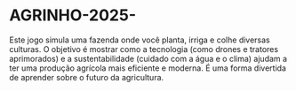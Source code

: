 # AGRINHO-2025-
Este jogo simula uma fazenda onde você planta, irriga e colhe diversas culturas. O objetivo é mostrar como a tecnologia (como drones e tratores aprimorados) e a sustentabilidade (cuidado com a água e o clima) ajudam a ter uma produção agrícola mais eficiente e moderna. É uma forma divertida de aprender sobre o futuro da agricultura.
